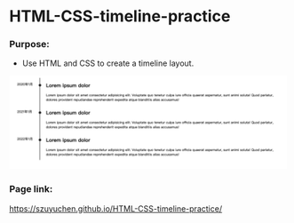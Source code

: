 # HTML-CSS-timeline-practice

### Purpose: 

- Use HTML and CSS to create a timeline layout.

<img src="https://github.com/szuyuchen/HTML-CSS-timeline-practice/blob/main/sample-image.png?raw=true" width=500>

### Page link:

https://szuyuchen.github.io/HTML-CSS-timeline-practice/


